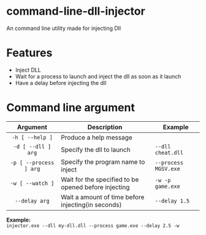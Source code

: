 # command-line-dll-injector
An command line utility made for injecting Dll

# Features
* Inject DLL
* Wait for a process to launch and inject the dll as soon as it launch
* Have a delay before injecting the dll

# Command line argument

|      **Argument**      | **Description**                                      | **Example**          |
|:----------------------:|------------------------------------------------------|----------------------|
|    `-h [ --help ]`     | Produce a help message                               |                      |
|   `-d [ --dll ] arg`   | Specify the dll to launch                            | `--dll cheat.dll`    |
| `-p [ --process ] arg` | Specify the program name to inject                   | `--process MGSV.exe` |
|    `-w [ --watch ]`    | Wait for the specified to be opened before injecting | `-w -p game.exe`     |
|     `--delay arg`      | Wait a amount of time before injecting(in seconds)   | `--delay 1.5`        |

**Example:** \
`injector.exe --dll my-dll.dll --process game.exe --delay 2.5 -w`